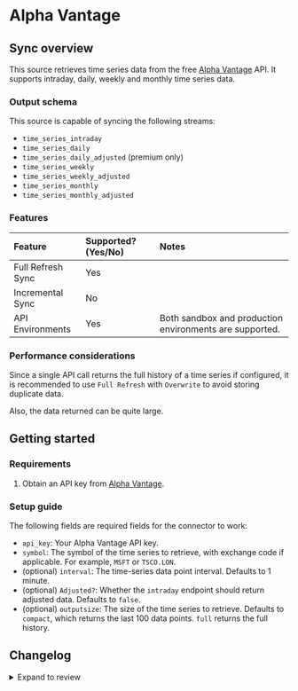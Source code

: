 # Alpha Vantage

## Sync overview

This source retrieves time series data from the free
[Alpha Vantage](https://www.alphavantage.co/) API. It supports intraday, daily,
weekly and monthly time series data.

### Output schema

This source is capable of syncing the following streams:

- `time_series_intraday`
- `time_series_daily`
- `time_series_daily_adjusted` (premium only)
- `time_series_weekly`
- `time_series_weekly_adjusted`
- `time_series_monthly`
- `time_series_monthly_adjusted`

### Features

| Feature           | Supported? \(Yes/No\) | Notes                                                   |
| :---------------- | :-------------------- | :------------------------------------------------------ |
| Full Refresh Sync | Yes                   |                                                         |
| Incremental Sync  | No                    |                                                         |
| API Environments  | Yes                   | Both sandbox and production environments are supported. |

### Performance considerations

Since a single API call returns the full history of a time series if
configured, it is recommended to use `Full Refresh` with `Overwrite` to avoid
storing duplicate data.

Also, the data returned can be quite large.

## Getting started

### Requirements

1. Obtain an API key from [Alpha Vantage](https://www.alphavantage.co/support/#api-key).

### Setup guide

The following fields are required fields for the connector to work:

- `api_key`: Your Alpha Vantage API key.
- `symbol`: The symbol of the time series to retrieve, with exchange code if
  applicable. For example, `MSFT` or `TSCO.LON`.
- (optional) `interval`: The time-series data point interval. Defaults to 1 minute.
- (optional) `Adjusted?`: Whether the `intraday` endpoint should return adjusted
  data. Defaults to `false`.
- (optional) `outputsize`: The size of the time series to retrieve. Defaults to
  `compact`, which returns the last 100 data points. `full` returns the full
  history.

## Changelog

<details>
  <summary>Expand to review</summary>

| Version | Date       | Pull Request                                             | Subject                           |
| :------ | :--------- | :------------------------------------------------------- | :-------------------------------- |
| 0.2.15 | 2025-09-09 | [61878](https://github.com/airbytehq/airbyte/pull/61878) | Update dependencies |
| 0.2.14 | 2025-05-24 | [60731](https://github.com/airbytehq/airbyte/pull/60731) | Update dependencies |
| 0.2.13 | 2025-05-10 | [59787](https://github.com/airbytehq/airbyte/pull/59787) | Update dependencies |
| 0.2.12 | 2025-05-03 | [59361](https://github.com/airbytehq/airbyte/pull/59361) | Update dependencies |
| 0.2.11 | 2025-04-26 | [58749](https://github.com/airbytehq/airbyte/pull/58749) | Update dependencies |
| 0.2.10 | 2025-04-19 | [58268](https://github.com/airbytehq/airbyte/pull/58268) | Update dependencies |
| 0.2.9 | 2025-04-12 | [57633](https://github.com/airbytehq/airbyte/pull/57633) | Update dependencies |
| 0.2.8 | 2025-04-05 | [57184](https://github.com/airbytehq/airbyte/pull/57184) | Update dependencies |
| 0.2.7 | 2025-03-29 | [56562](https://github.com/airbytehq/airbyte/pull/56562) | Update dependencies |
| 0.2.6 | 2025-03-22 | [56131](https://github.com/airbytehq/airbyte/pull/56131) | Update dependencies |
| 0.2.5 | 2025-03-08 | [55390](https://github.com/airbytehq/airbyte/pull/55390) | Update dependencies |
| 0.2.4 | 2025-03-01 | [54890](https://github.com/airbytehq/airbyte/pull/54890) | Update dependencies |
| 0.2.3 | 2025-02-22 | [54243](https://github.com/airbytehq/airbyte/pull/54243) | Update dependencies |
| 0.2.2 | 2025-02-15 | [53933](https://github.com/airbytehq/airbyte/pull/53933) | Update dependencies |
| 0.2.1 | 2025-02-08 | [53421](https://github.com/airbytehq/airbyte/pull/53421) | Update dependencies |
| 0.2.0 | 2025-01-07 | [47275](https://github.com/airbytehq/airbyte/pull/47275) | Migrate to Manifest-only |
| 0.1.30 | 2025-02-01 | [52896](https://github.com/airbytehq/airbyte/pull/52896) | Update dependencies |
| 0.1.29 | 2025-01-25 | [52172](https://github.com/airbytehq/airbyte/pull/52172) | Update dependencies |
| 0.1.28 | 2025-01-18 | [51749](https://github.com/airbytehq/airbyte/pull/51749) | Update dependencies |
| 0.1.27 | 2025-01-11 | [51266](https://github.com/airbytehq/airbyte/pull/51266) | Update dependencies |
| 0.1.26 | 2025-01-04 | [50903](https://github.com/airbytehq/airbyte/pull/50903) | Update dependencies |
| 0.1.25 | 2024-12-28 | [50491](https://github.com/airbytehq/airbyte/pull/50491) | Update dependencies |
| 0.1.24 | 2024-12-21 | [50204](https://github.com/airbytehq/airbyte/pull/50204) | Update dependencies |
| 0.1.23 | 2024-12-14 | [47113](https://github.com/airbytehq/airbyte/pull/47113) | Starting with this version, the Docker image is now rootless. Please note that this and future versions will not be compatible with Airbyte versions earlier than 0.64 |
| 0.1.22 | 2024-10-12 | [46820](https://github.com/airbytehq/airbyte/pull/46820) | Update dependencies |
| 0.1.21 | 2024-10-05 | [46488](https://github.com/airbytehq/airbyte/pull/46488) | Update dependencies |
| 0.1.20 | 2024-09-28 | [46152](https://github.com/airbytehq/airbyte/pull/46152) | Update dependencies |
| 0.1.19 | 2024-09-21 | [45750](https://github.com/airbytehq/airbyte/pull/45750) | Update dependencies |
| 0.1.18 | 2024-09-14 | [45554](https://github.com/airbytehq/airbyte/pull/45554) | Update dependencies |
| 0.1.17 | 2024-09-07 | [45253](https://github.com/airbytehq/airbyte/pull/45253) | Update dependencies |
| 0.1.16 | 2024-08-31 | [44972](https://github.com/airbytehq/airbyte/pull/44972) | Update dependencies |
| 0.1.15 | 2024-08-24 | [44359](https://github.com/airbytehq/airbyte/pull/44359) | Update dependencies |
| 0.1.14 | 2024-08-12 | [43848](https://github.com/airbytehq/airbyte/pull/43848) | Update dependencies |
| 0.1.13 | 2024-08-10 | [43606](https://github.com/airbytehq/airbyte/pull/43606) | Update dependencies |
| 0.1.12 | 2024-08-03 | [43286](https://github.com/airbytehq/airbyte/pull/43286) | Update dependencies |
| 0.1.11 | 2024-07-27 | [42597](https://github.com/airbytehq/airbyte/pull/42597) | Update dependencies |
| 0.1.10 | 2024-07-20 | [42169](https://github.com/airbytehq/airbyte/pull/42169) | Update dependencies |
| 0.1.9 | 2024-07-13 | [41847](https://github.com/airbytehq/airbyte/pull/41847) | Update dependencies |
| 0.1.8 | 2024-07-10 | [41369](https://github.com/airbytehq/airbyte/pull/41369) | Update dependencies |
| 0.1.7 | 2024-07-09 | [41229](https://github.com/airbytehq/airbyte/pull/41229) | Update dependencies |
| 0.1.6 | 2024-07-06 | [40888](https://github.com/airbytehq/airbyte/pull/40888) | Update dependencies |
| 0.1.5 | 2024-06-25 | [40338](https://github.com/airbytehq/airbyte/pull/40338) | Update dependencies |
| 0.1.4 | 2024-06-21 | [39939](https://github.com/airbytehq/airbyte/pull/39939) | Update dependencies |
| 0.1.3 | 2024-06-04 | [38938](https://github.com/airbytehq/airbyte/pull/38938) | [autopull] Upgrade base image to v1.2.1 |
| 0.1.2 | 2024-05-21 | [38512](https://github.com/airbytehq/airbyte/pull/38512) | [autopull] base image + poetry + up_to_date |
| 0.1.1 | 2022-12-16 | [20564](https://github.com/airbytehq/airbyte/pull/20564) | add quote stream to alpha-vantage |
| 0.1.0 | 2022-10-21 | [18320](https://github.com/airbytehq/airbyte/pull/18320) | New source |

</details>
